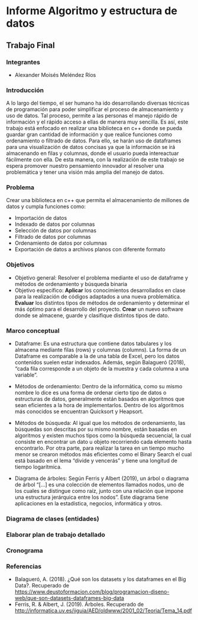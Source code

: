 Informe Algoritmo y estructura de datos
=
Trabajo Final
-
### Integrantes
* Alexander Moisés Meléndez Ríos
### Introducción
A lo largo del tiempo, el ser humano ha ido desarrollando diversas técnicas de programación para poder simplificar el proceso de almacenamiento y uso de datos. Tal proceso, permite a las personas el manejo rápido de información y el rápido acceso a ellas de manera muy sencilla. Es así, este trabajo está enfocado en realizar una biblioteca en c++ donde se pueda guardar gran cantidad de información y que realice funciones como  ordenamiento o filtrado de datos. Para ello, se harán uso de dataframes para una visualización de datos concisas ya que la información se irá almacenando en filas y columnas, donde el usuario pueda intereactuar fácilmente con ella. De esta manera, con la realización de este trabajo se espera promover nuestro pensamiento innovador al resolver una problemática y tener una visión más amplia del manejo de datos.       
### Problema 
Crear una biblioteca en c++ que permita el almacenamiento de millones de datos y cumpla funciones como:
*	Importación de datos
*	Indexado de datos por columnas
*	Selección de datos por columnas
*	Filtrado de datos por columnas
*	Ordenamiento de datos por columnas
*	Exportación de datos a archivos planos con diferente formato
### Objetivos
* Objetivo general: Resolver el problema mediante el uso de dataframe y métodos de ordenamiento y búsqueda binaria
* Objetivo específico:
  **Aplicar** los conocimientos desarrollados en clase para la realización de códigos adaptados a una nueva                                   problemática.
  **Evaluar** los distintos tipos de métodos de ordenamiento y determinar el más óptimo para el desarrollo del proyecto.
  **Crear** un nuevo software donde se almacene, guarde y clasifique distintos tipos de dato.
### Marco conceptual
* Dataframe: Es una estructura que contiene datos tabulares y los almacena mediante filas (rows) y columnas (columns). La forma de un Dataframe es comparable a la de una tabla de Excel, pero los datos contenidos suelen estar indexados. Además, según Balagueró (2018), “cada fila corresponde a un objeto de la muestra y cada columna a una variable”.

* Métodos de ordenamiento: Dentro de la informática, como su mismo nombre lo dice es una forma de ordenar cierto tipo de datos o estructuras de datos, generalmente están basados en algoritmos que sean eficientes a la hora de implementarlos.  Dentro de los algoritmos más conocidos se encuentran Quicksort y Heapsort.

* Métodos de búsqueda: Al igual que los métodos de ordenamiento, las búsquedas son descritas por su mismo nombre, están basadas en algoritmos y existen muchos tipos como la búsqueda secuencial, la cual consiste en encontrar un dato u objeto recorriendo cada elemento hasta encontrarlo. Por otra parte, para realizar la tarea en un tiempo mucho menor se crearon métodos más eficientes como el Binary Search el cual está basado en el lema “divide y vencerás” y tiene una longitud de tiempo logarítmica.

* Diagrama de árboles: Según Ferris y Albert (2019), un árbol o diagrama de árbol “[…] es una colección de elementos llamados nodos, uno de los cuales se distingue como raíz, junto con una relación que impone una estructura jerárquica entre los nodos”. Este diagrama tiene aplicaciones en la estadística, negocios, informática y otros.


### Diagrama de clases (entidades)
### Elaborar plan de trabajo detallado
### Cronograma
### Referencias
* Balagueró, A. (2018). ¿Qué son los datasets y los dataframes en el Big Data?. Recuperado de https://www.deustoformacion.com/blog/programacion-diseno-web/que-son-datasets-dataframes-big-data
* Ferris, R. & Albert, J. (2019). Árboles. Recuperado de http://informatica.uv.es/iiguia/AED/oldwww/2001_02/Teoria/Tema_14.pdf
